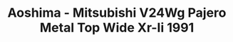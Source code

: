 ---
layout: product
title: "Aoshima - Mitsubishi V24Wg Pajero Metal Top Wide Xr-Ii 1991"
price: "TBA" 
desc: "N/A"
img_path: "/assets/img/AO56974.jpg"
brand: "N/A"
available: false
special_offer: false
new: false
soon: false
cat: "010000"
subcat: "013700"
subsubcat: "0N/A"
sifra: "AO56974"
popular: false
---